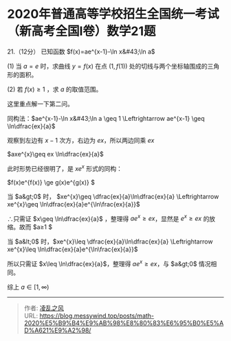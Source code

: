 # 2020年普通高等学校招生全国统一考试（新高考全国Ⅰ卷）数学21题

21.（12分）
已知函数 $f(x)=ae^{x-1}-\ln x&#43;\ln a$

(1) 当 $a = e$ 时，求曲线 $y=f(x)$ 在点 $(1,f(1))$ 处的切线与两个坐标轴围成的三角形的面积。

(2) 若 $f(x)\geq1$ ，求 $a$ 的取值范围。

这里重点解一下第二问。

同构法：$ae^{x-1}-\ln x&#43;\ln a \geq 1 \Leftrightarrow ae^{x-1} \geq  \ln\dfrac{ex}{a}$

观察到左边有 $x-1$ 次方，右边为 $ex$，所以两边同乘 $ex$

$axe^{x}\geq ex \ln\dfrac{ex}{a}$

此时形势已经很明了，是 $xe^x$ 形式的同构：

$f(x)e^{f(x)} \ge g(x)e^{g(x)} $

当 $a&gt;0$ 时， $xe^{x}\geq \dfrac{ex}{a}\ln\dfrac{ex}{a} \Leftrightarrow xe^{x}\geq \ln\dfrac{ex}{a}e^{\ln\frac{ex}{a}}$

 ∴只需证 $x\geq \ln\dfrac{ex}{a}$ ，整理得 $ae^{x}\geq ex$，显然是 $e^{x}\geq ex$ 的放缩。故而 $a≥1 $

当 $a&lt;0$ 时，$xe^{x}\leq \dfrac{ex}{a}\ln\dfrac{ex}{a} \Leftrightarrow xe^{x}\leq \ln\dfrac{ex}{a}e^{\ln\frac{ex}{a}}$

所以只需证 $x\leq \ln\dfrac{ex}{a}$，整理得 $ae^{x}\geq ex$，与 $a&gt;0$ 情况相同。

综上 $a\in[1,\infty)$


---

> 作者: [凌乱之风](https://github.com/messywind)  
> URL: https://blog.messywind.top/posts/math-2020%E5%B9%B4%E9%AB%98%E8%80%83%E6%95%B0%E5%AD%A621%E9%A2%98/  

